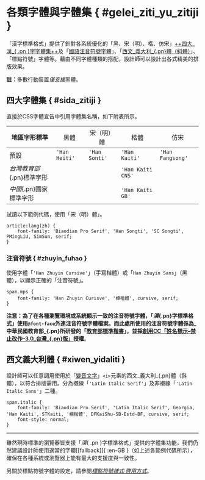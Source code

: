 <style scoped>
table thead th:nth(n+2) {
	width: 18.75%;
}
</style>


各類字體與字體集 { #gelei_ziti_yu_zitiji }
===


「漢字標準格式」提供了針對各系統優化的「<span style="font-family: 'Han Heiti', sans-serif;">黑</span>、<span style="font-family: 'Han Songti', serif;">宋（明）</span>、<span style="font-family: 'Han Kaiti', cursive, serif;">楷</span>、<span style="font-family: 'Han Fangsong', cursive, serif;">仿宋</span>」[++四大_漢_{ .pn }字字體集++][the-4]及「[國語注音符號字體][zhuyin]」、「[西文_義大利_{.pn}體（斜體）][italic]」、「標點符號」字體等。藉由不同字體種類的搭配，設計師可以設計出各式精美的排版效果。

<strong>註：</strong>多數行動裝置<em>僅支援</em>黑體。

[the-4]: api/gelei_ziti_yu_zitiji#sida_zitiji
[zhuyin]: api/gelei_ziti_yu_zitiji#zhuyin_fuhao
[italic]: api/gelei_ziti_yu_zitiji#xiwen_yidaliti



四大字體集 { #sida_zitiji }
---

直接於<abbr lang="en-GB">CSS</abbr>字體宣告中引用字體集名稱，如下附表所示。



地區字形標準 | <span style="font-family: 'Han Heiti', sans-serif; font-weight: normal;">黑體</span> | <span style="font-family: 'Han Songti', serif; font-weight: normal;">宋（明）體</span> | <span style="font-family: 'Han Kaiti', cursive, serif; font-weight: normal;">楷體</span> | <span style="font-family: 'Han Fangsong', cursive, serif; font-weight: normal;">仿宋</span>
---- | ---- | ---- | ---- | ----
預設 | `'Han Heiti'` | `'Han Sonti'` | `'Han Kaiti'` | `'Han Fangsong'`
_台灣教育部_{.pn}標準字形 | | | `'Han Kaiti CNS'` | 
_中國_{.pn}國家標準字形 | | | `'Han Kaiti GB'` | 


試讀以下範例代碼，使用「宋（明）體」。

	article:lang(zh) {
		font-family: 'Biaodian Pro Serif', 'Han Songti', 'SC Songti', PMingLiU, SimSun, serif;
	}


### 注音符號 { #zhuyin_fuhao }

使用字體「`'Han Zhuyin Cursive'`」（手寫楷體）或「`Han Zhuyin Sans`」（黑體），以顯示正確的「注音符號」。

	span.mps {
		font-family: 'Han Zhuyin Curisve', '標楷體', cursive, serif;
	}

**注意：**為了在各種瀏覽環境或系統顯示一致的注音符號字體，「_漢_{.pn}字標準格式」使用`@font-face`外連注音符號字體檔案。而此處所使用的注音符號字體係為_中華民國教育部_{.pn}所研發的「[教育部標準楷書][kai]」，並**採[創用CC「姓名標示–禁止改作–3.0_台灣_{.pn}版」][cc]授權**。

[kai]: http://www.edu.tw/treasure/filedown.aspx?Node=1123&Index=2&WID=c5ad5187-55ef-4811-8219-e946fe04f725
[cc]: http://creativecommons.org/licenses/by-nd/3.0/tw/



西文義大利體 { #xiwen_yidaliti }
---

設計師可以任意調用使用於「[變音文字][alternative]」`<i>`元素的西文_義大利_{.pn}體（斜體），以符合排版需用。分為襯線「`'Latin Italic Serif'`」及非襯線「`'Latin Italic Sans'`」二種。

[alternative]: hanzi_biaozhun_geshi/bianyin_wenzi


	span.italic {
		font-family: 'Biaodian Pro Serif', 'Latin Italic Serif', Georgia, 'Han Kaiti', STKaiti, '標楷體', DFKaiShu-SB-Estd-BF, cursive, serif;
		font-style: normal;
	}	



---

雖然現時標準的瀏覽器皆支援「_漢_{ .pn }字標準格式」提供的字體集功能，我們仍然建議設計師使用適當的字體[[fallback]]{ :en-GB }（如上述各範例代碼所示），確保在各種系統或瀏覽器上能有最大的支援度與一致性。

另關於標點符號字體的設定，請參閱<cite class="piece">[標點符號樣式·啓用方式](./)</cite>。


